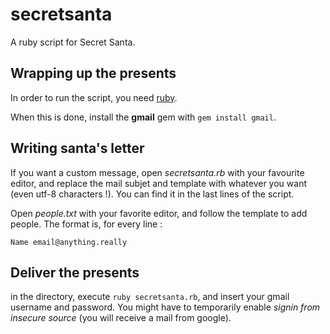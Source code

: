 # secretsanta
A ruby script for Secret Santa.

## Wrapping up the presents

In order to run the script, you need [ruby](https://www.ruby-lang.org/en/).

When this is done, install the **gmail** gem with `gem install gmail`.

## Writing santa's letter

If you want a custom message, open *secretsanta.rb* with your favourite editor, and replace the mail subjet and template with whatever you want (even utf-8 characters !). You can find it in the last lines of the script.

Open *people.txt* with your favorite editor, and follow the template to add people. The format is, for every line :
```
Name email@anything.really
```

## Deliver the presents

in the directory, execute `ruby secretsanta.rb`, and insert your gmail username and password. You might have to temporarily enable *signin from insecure source* (you will receive a mail from google).

